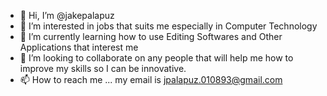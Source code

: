 - 👋 Hi, I’m @jakepalapuz
- 👀 I’m interested in jobs that suits me especially in Computer Technology
- 🌱 I’m currently learning how to use Editing Softwares and Other Applications that interest me
- 💞️ I’m looking to collaborate on any people that will help me how to improve my skills so I can be innovative.
- 📫 How to reach me ... my email is jpalapuz.010893@gmail.com

<!---
jakepalapuz/jakepalapuz is a ✨ special ✨ repository because its `README.md` (this file) appears on your GitHub profile.
You can click the Preview link to take a look at your changes.
--->
